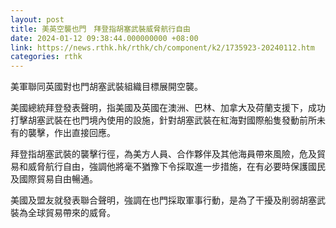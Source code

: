 ```yaml
---
layout: post
title: 美英空襲也門　拜登指胡塞武裝威脅航行自由
date: 2024-01-12 09:38:44.000000000 +08:00
link: https://news.rthk.hk/rthk/ch/component/k2/1735923-20240112.htm
categories: rthk
---
```


美軍聯同英國對也門胡塞武裝組織目標展開空襲。

美國總統拜登發表聲明，指美國及英國在澳洲、巴林、加拿大及荷蘭支援下，成功打擊胡塞武裝在也門境內使用的設施，針對胡塞武裝在紅海對國際船隻發動前所未有的襲擊，作出直接回應。

拜登指胡塞武裝的襲擊行徑，為美方人員、合作夥伴及其他海員帶來風險，危及貿易和威脅航行自由，強調他將毫不猶豫下令採取進一步措施，在有必要時保護國民及國際貿易自由暢通。

美國及盟友就發表聯合聲明，強調在也門採取軍事行動，是為了干擾及削弱胡塞武裝為全球貿易帶來的威脅。
